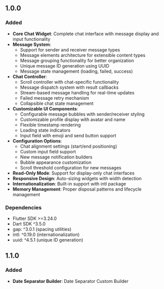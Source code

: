 ## 1.0.0

### Added

- **Core Chat Widget**: Complete chat interface with message display and input functionality
- **Message System**:
  - Support for sender and receiver message types
  - Message elements architecture for extensible content types
  - Message grouping functionality for better organization
  - Unique message ID generation using UUID
  - Message state management (loading, failed, success)
- **Chat Controller**:
  - Scroll controller with chat-specific functionality
  - Message dispatch system with result callbacks
  - Stream-based message handling for real-time updates
  - Failed message retry mechanism
  - Collapsible chat state management
- **Customizable UI Components**:
  - Configurable message bubbles with sender/receiver styling
  - Customizable profile display with avatar and name
  - Flexible timestamp rendering
  - Loading state indicators
  - Input field with emoji and send button support
- **Configuration Options**:
  - Chat alignment settings (start/end positioning)
  - Custom input field support
  - New message notification builders
  - Bubble appearance customization
  - Scroll threshold configuration for new messages
- **Read-Only Mode**: Support for display-only chat interfaces
- **Responsive Design**: Auto-sizing widgets with width detection
- **Internationalization**: Built-in support with intl package
- **Memory Management**: Proper disposal patterns and lifecycle management

### Dependencies

- Flutter SDK >=3.24.0
- Dart SDK ^3.5.0
- gap: ^3.0.1 (spacing utilities)
- intl: ^0.19.0 (internationalization)
- uuid: ^4.5.1 (unique ID generation)

## 1.1.0

### Added

- **Date Separator Builder**: Date Separator Custom Builder

